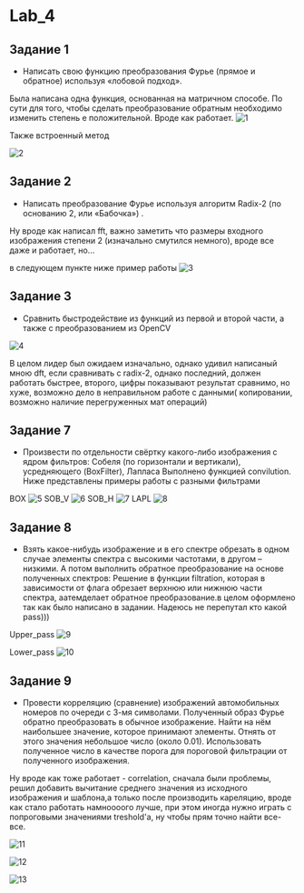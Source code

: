 # Lab_4
## Задание 1
*	Написать свою функцию преобразования Фурье (прямое и обратное) используя «лобовой подход».

Была написана одна функция, основанная на матричном способе. По сути для того, чтобы сделать преобразование обратным необходимо изменить степень е положительной. Вроде как работает. 
![1](img/1_1.jpg "1")

Также встроенный метод

![2](img/1_2.jpg "2")

## Задание 2
* Написать преобразование Фурье используя алгоритм Radix-2 (по основанию 2, или «Бабочка») .

Ну вроде как написал fft, важно заметить что размеры входного изображения степени 2 (изначально смутился немного), вроде все даже и работает, но... 

в следующем пункте
ниже пример работы
![3](img/1_3.jpg "3")

## Задание 3
* Сравнить быстродействие из функций из первой и второй части, а также с преобразованием из OpenCV

![4](img/2_2.jpg "4")

В целом лидер был ожидаем изначально, однако удивил написаный мною dft, если сравнивать с radix-2, однако последний, должен работать быстрее, второго, цифры показывают результат сравнимо, но хуже, возможно дело в неправильном работе с данными( копировании, возможно наличие перегруженных мат операций)

## Задание 7
* Произвести по отдельности свёртку какого-либо изображения  с ядром фильтров: Собеля (по горизонтали и вертикали), усредняющего (BoxFilter), Лапласа 
Выполнено функцией convilution. Ниже представлены примеры работы с разными фильтрами

BOX
![5](img/7_1.jpg "5")
SOB_V
![6](img/7_2.jpg "6")
SOB_H
![7](img/7_3.jpg "7")
LAPL
![8](img/7_4.jpg "8")

## Задание 8
* Взять какое-нибудь изображение и в его спектре обрезать в одном случае элементы спектра с высокими частотами, в другом – низкими. А потом выполнить обратное преобразование на основе полученных спектров:
Решение в функции filtration, которая в зависимости от флага обрезает верхнюю или нижнюю части спектра, аатемделает обратное преобразование.в целом оформлено так как было написано в задании. Надеюсь не перепутал кто какой pass)))

Upper_pass
![9](img/8_1.jpg "9")

Lower_pass
![10](img/8_2.jpg "10")
## Задание 9
* Провести корреляцию (сравнение) изображений автомобильных номеров по очереди с 3-мя символами. Полученный образ Фурье обратно преобразовать в обычное изображение. Найти на нём наибольшее значение, которое принимают элементы. Отнять от этого значения небольшое число (около 0.01). Использовать полученное число в качестве порога для пороговой фильтрации от полученного изображения.

Ну вроде как тоже работает - сorrelation, сначала были проблемы, решил добавить вычитание среднего значения из исходного изображения и шаблона,а только после производить кареляцию, вроде как стало работать намноооого лучше, при этом иногда нужно играть с попроговыми значениями treshold'a, ну чтобы прям точно найти все-все.

![11](img/9_1.jpg "11")

![12](img/9_2.jpg "12")

![13](img/9_3.jpg "30")
